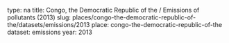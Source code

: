 type: na
title: Congo, the Democratic Republic of the / Emissions of pollutants (2013)
slug: places/congo-the-democratic-republic-of-the/datasets/emissions/2013
place: congo-the-democratic-republic-of-the
dataset: emissions
year: 2013
